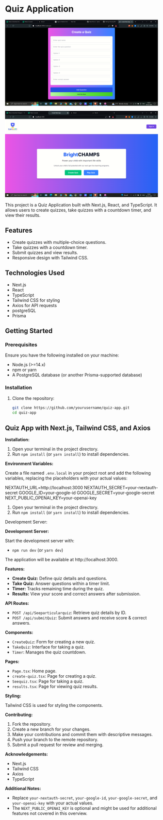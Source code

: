 
# Quiz Application


![Creatquiz](./brightchamps/public/image2.png)

![Issue creation](./brightchamps/public/image1.png)




This project is a Quiz Application built with Next.js, React, and TypeScript. It allows users to create quizzes, take quizzes with a countdown timer, and view their results.

## Features

- Create quizzes with multiple-choice questions.
- Take quizzes with a countdown timer.
- Submit quizzes and view results.
- Responsive design with Tailwind CSS.

## Technologies Used

- Next.js
- React
- TypeScript
- Tailwind CSS for styling
- Axios for API requests
- postgreSQL
- Prisma

## Getting Started

### Prerequisites

Ensure you have the following installed on your machine:

- Node.js (>=14.x)
- npm or yarn
- A PostgreSQL database (or another Prisma-supported database)

### Installation

1. Clone the repository:

   ```sh
   git clone https://github.com/yourusername/quiz-app.git
   cd quiz-app

## Quiz App with Next.js, Tailwind CSS, and Axios

**Installation:**

1. Open your terminal in the project directory.
2. Run `npm install` (or `yarn install`) to install dependencies.

**Environment Variables:**

Create a file named `.env.local` in your project root and add the following variables, replacing the placeholders with your actual values:

NEXTAUTH_URL=http://localhost:3000
NEXTAUTH_SECRET=your-nextauth-secret
GOOGLE_ID=your-google-id
GOOGLE_SECRET=your-google-secret
NEXT_PUBLIC_OPENAI_KEY=your-openai-key





1. Open your terminal in the project directory.
2. Run `npm install` (or `yarn install`) to install dependencies.


Development Server:

**Development Server:**

Start the development server with:

* `npm run dev` (or `yarn dev`)

The application will be available at http://localhost:3000.

**Features:**

* **Create Quiz:** Define quiz details and questions.
* **Take Quiz:** Answer questions within a timer limit.
* **Timer:** Tracks remaining time during the quiz.
* **Results:** View your score and correct answers after submission.

**API Routes:**

* `POST /api/Seeparticularquiz`: Retrieve quiz details by ID.
* `POST /api/submitQuiz`: Submit answers and receive score & correct answers.

**Components:**

* `CreateQuiz`: Form for creating a new quiz.
* `TakeQuiz`: Interface for taking a quiz.
* `Timer`: Manages the quiz countdown.

**Pages:**

* `Page.tsx`: Home page.
* `create-quiz.tsx`: Page for creating a quiz.
* `Seequiz.tsx`: Page for taking a quiz.
* `results.tsx`: Page for viewing quiz results.

**Styling:**

Tailwind CSS is used for styling the components.

**Contributing:**

1. Fork the repository.
2. Create a new branch for your changes.
3. Make your contributions and commit them with descriptive messages.
4. Push your branch to the remote repository.
5. Submit a pull request for review and merging.



**Acknowledgements:**

* Next.js
* Tailwind CSS
* Axios
* TypeScript

**Additional Notes:**

* Replace `your-nextauth-secret`, `your-google-id`, `your-google-secret`, and `your-openai-key` with your actual values.
* The `NEXT_PUBLIC_OPENAI_KEY` is optional and might be used for additional features not covered in this overview.
